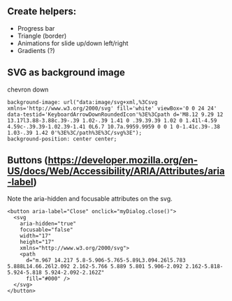 ## Create helpers:

- Progress bar
- Triangle (border)
- Animations for slide up/down left/right
- Gradients (?)

## SVG as background image

chevron down

```
background-image: url("data:image/svg+xml,%3Csvg xmlns='http://www.w3.org/2000/svg' fill='white' viewBox='0 0 24 24' data-testid='KeyboardArrowDownRoundedIcon'%3E%3Cpath d='M8.12 9.29 12 13.17l3.88-3.88c.39-.39 1.02-.39 1.41 0 .39.39.39 1.02 0 1.41l-4.59 4.59c-.39.39-1.02.39-1.41 0L6.7 10.7a.9959.9959 0 0 1 0-1.41c.39-.38 1.03-.39 1.42 0'%3E%3C/path%3E%3C/svg%3E");
background-position: center center;
```

## Buttons (https://developer.mozilla.org/en-US/docs/Web/Accessibility/ARIA/Attributes/aria-label)

Note the aria-hidden and focusable attributes on the svg.

```
<button aria-label="Close" onclick="myDialog.close()">
  <svg
    aria-hidden="true"
    focusable="false"
    width="17"
    height="17"
    xmlns="http://www.w3.org/2000/svg">
    <path
      d="m.967 14.217 5.8-5.906-5.765-5.89L3.094.26l5.783 5.888L14.66.26l2.092 2.162-5.766 5.889 5.801 5.906-2.092 2.162-5.818-5.924-5.818 5.924-2.092-2.162Z"
      fill="#000" />
  </svg>
</button>
```
